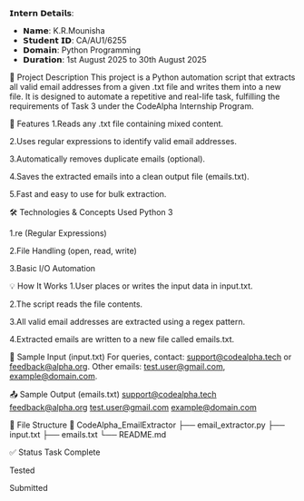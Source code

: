 𝗜𝗻𝘁𝗲𝗿𝗻 𝗗𝗲𝘁𝗮𝗶𝗹𝘀:
- 𝗡𝗮𝗺𝗲: K.R.Mounisha
- 𝗦𝘁𝘂𝗱𝗲𝗻𝘁 𝗜𝗗: CA/AU1/6255
- 𝗗𝗼𝗺𝗮𝗶𝗻: Python Programming
- 𝗗𝘂𝗿𝗮𝘁𝗶𝗼𝗻: 1st August 2025 to 30th August 2025

📌 Project Description
This project is a Python automation script that extracts all valid email addresses from a given .txt file and writes them into a new file. It is designed to automate a repetitive and real-life task, fulfilling the requirements of Task 3 under the CodeAlpha Internship Program.

🎯 Features
1.Reads any .txt file containing mixed content.

2.Uses regular expressions to identify valid email addresses.

3.Automatically removes duplicate emails (optional).

4.Saves the extracted emails into a clean output file (emails.txt).

5.Fast and easy to use for bulk extraction.

🛠️ Technologies & Concepts Used
Python 3

1.re (Regular Expressions)

2.File Handling (open, read, write)

3.Basic I/O Automation

💡 How It Works
1.User places or writes the input data in input.txt.

2.The script reads the file contents.

3.All valid email addresses are extracted using a regex pattern.

4.Extracted emails are written to a new file called emails.txt.

🧪 Sample Input (input.txt)
For queries, contact: support@codealpha.tech or feedback@alpha.org.
Other emails: test.user@gmail.com, example@domain.com.

📤 Sample Output (emails.txt)
support@codealpha.tech
feedback@alpha.org
test.user@gmail.com
example@domain.com

📁 File Structure
📂 CodeAlpha_EmailExtractor
├── email_extractor.py
├── input.txt
├── emails.txt
└── README.md

✅ Status
 Task Complete

 Tested

 Submitted
